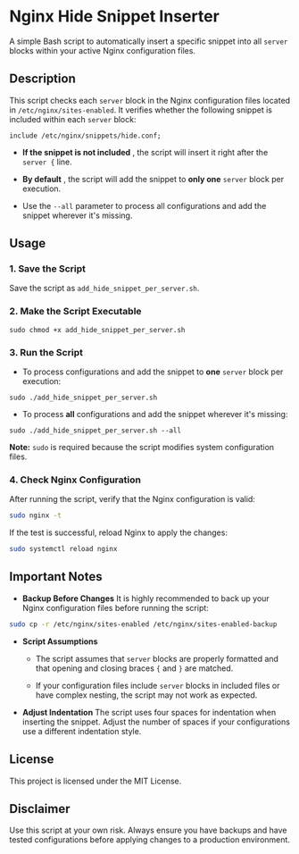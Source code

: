 # Nginx Hide Snippet Inserter 
A simple Bash script to automatically insert a specific snippet into all `server` blocks within your active Nginx configuration files.
## Description 
This script checks each `server` block in the Nginx configuration files located in `/etc/nginx/sites-enabled`. It verifies whether the following snippet is included within each `server` block:

```Code kopieren
include /etc/nginx/snippets/hide.conf;
```
 
- **If the snippet is not included** , the script will insert it right after the `server {` line.
 
- **By default** , the script will add the snippet to **only one**  `server` block per execution.
 
- Use the `--all` parameter to process all configurations and add the snippet wherever it's missing.

## Usage 

### 1. Save the Script 
Save the script as `add_hide_snippet_per_server.sh`.
### 2. Make the Script Executable 


```Code kopieren
sudo chmod +x add_hide_snippet_per_server.sh
```

### 3. Run the Script 
 
- To process configurations and add the snippet to **one**  `server` block per execution:

```Code kopieren
sudo ./add_hide_snippet_per_server.sh
```
 
- To process **all**  configurations and add the snippet wherever it's missing:

```Code kopieren
sudo ./add_hide_snippet_per_server.sh --all
```
**Note:**  `sudo` is required because the script modifies system configuration files.
### 4. Check Nginx Configuration 

After running the script, verify that the Nginx configuration is valid:


```bash
sudo nginx -t
```

If the test is successful, reload Nginx to apply the changes:


```bash
sudo systemctl reload nginx
```

## Important Notes 
 
- **Backup Before Changes** 
It is highly recommended to back up your Nginx configuration files before running the script:


```bash
sudo cp -r /etc/nginx/sites-enabled /etc/nginx/sites-enabled-backup
```
 
- **Script Assumptions**  
  - The script assumes that `server` blocks are properly formatted and that opening and closing braces `{` and `}` are matched.
 
  - If your configuration files include `server` blocks in included files or have complex nesting, the script may not work as expected.
 
- **Adjust Indentation** 
The script uses four spaces for indentation when inserting the snippet. Adjust the number of spaces if your configurations use a different indentation style.

## License 

This project is licensed under the MIT License.

## Disclaimer 

Use this script at your own risk. Always ensure you have backups and have tested configurations before applying changes to a production environment.
